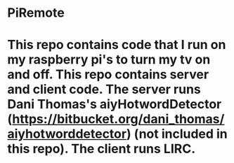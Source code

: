 # PiRemote
# This repo contains code that I run on my raspberry pi's to turn my tv on and off. This repo contains server and client code. The server runs Dani Thomas's aiyHotwordDetector (https://bitbucket.org/dani_thomas/aiyhotworddetector) (not included in this repo). The client runs LIRC.

